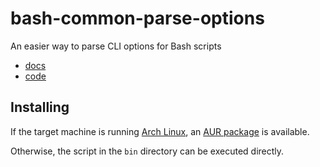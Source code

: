 # bash-common-parse-options
An easier way to parse CLI options for Bash scripts

* [docs](doc/parse-options.md)
* [code](bin/parse-options)

## Installing
If the target machine is running [Arch Linux](https://www.archlinux.org/),
an [AUR package](https://aur.archlinux.org/packages/bash-common-parse-options/) is
available.

Otherwise, the script in the `bin` directory can be executed directly.

